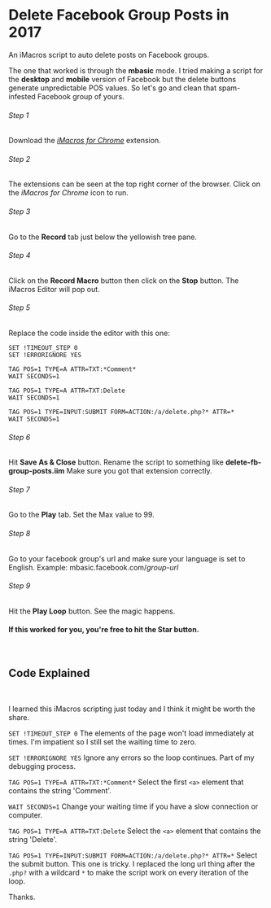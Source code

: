 # Delete Facebook Group Posts in 2017
An iMacros script to auto delete posts on Facebook groups.

The one that worked is through the **mbasic** mode. I tried making a script for the **desktop** and **mobile** version of Facebook but the delete buttons generate unpredictable POS values. So let's go and clean that spam-infested Facebook group of yours.

###### Step 1
Download the  [_iMacros for Chrome_](http://github.com) extension.

###### Step 2
The extensions can be seen at the top right corner of the browser. Click on the _iMacros for Chrome_ icon to run.

###### Step 3
Go to the **Record** tab just below the yellowish tree pane.

###### Step 4
Click on the **Record Macro** button then click on the **Stop** button. The iMacros Editor will pop out.

###### Step 5
Replace the code inside the editor with this one:

```
SET !TIMEOUT_STEP 0
SET !ERRORIGNORE YES

TAG POS=1 TYPE=A ATTR=TXT:*Comment*
WAIT SECONDS=1

TAG POS=1 TYPE=A ATTR=TXT:Delete
WAIT SECONDS=1

TAG POS=1 TYPE=INPUT:SUBMIT FORM=ACTION:/a/delete.php?* ATTR=*
WAIT SECONDS=1
```

###### Step 6
Hit **Save As & Close** button. Rename the script to something like **delete-fb-group-posts.iim** Make sure you got that extension correctly.

###### Step 7
Go to the **Play** tab. Set the Max value to 99.

###### Step 8
Go to your facebook group's url and make sure your language is set to English.
Example: mbasic.facebook.com/_group-url_


###### Step 9
Hit the **Play Loop** button. See the magic happens.


#### If this worked for you, you're free to hit the Star button.

<br>

## Code Explained

<br>

I learned this iMacros scripting just today and I think it might be worth the share.

`SET !TIMEOUT_STEP 0` The elements of the page won't load immediately at times. I'm impatient so I still set the waiting time to zero.

`SET !ERRORIGNORE YES` Ignore any errors so the loop continues. Part of my debugging process.

`TAG POS=1 TYPE=A ATTR=TXT:*Comment*` Select the first `<a>` element that contains the string 'Comment'.

`WAIT SECONDS=1` Change your waiting time if you have a slow connection or computer.

`TAG POS=1 TYPE=A ATTR=TXT:Delete` Select the `<a>` element that contains the string 'Delete'.

`TAG POS=1 TYPE=INPUT:SUBMIT FORM=ACTION:/a/delete.php?* ATTR=*` Select the submit button. This one is tricky. I replaced the long url thing after the `.php?` with a wildcard `*` to make the script work on every iteration of the loop.

Thanks.
